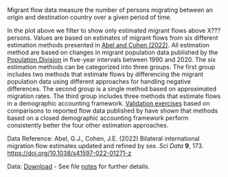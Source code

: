 Migrant flow data measure the number of persons migrating between an origin and destination country over a given period of time.

In the plot above we filter to show only estimated migrant flows above X??? persons. Values are based on estimates of migrant flows from six different estimation methods presented in [Abel and Cohen (2022)](https://www.nature.com/articles/s41597-022-01271-z). All estimation method are based on changes in migrant population data published by the [Population Division](https://www.un.org/development/desa/pd/content/international-migrant-stock) in five-year intervals between 1990 and 2020. The six estimation methods can be categorized into three groups. The first group includes two methods that estimate flows by differencing the migrant population data using different approaches for handling negative differences. The second group is a single method based on approximated migration rates. The third group includes three methods that estimate flows in a demographic accounting framework. [Validation exercises](https://www.nature.com/articles/s41597-022-01271-z#Sec5) based on comparisons to reported flow data published by have shown that methods based on a closed demographic accounting framework perform consistently better the four other estimation approaches.

Data Reference: Abel, G.J., Cohen, J.E. (2022) Bilateral international migration flow estimates updated and refined by sex. *Sci Data* **9**, 173. <https://doi.org/10.1038/s41597-022-01271-z>

Data: [Download](https://figshare.com/ndownloader/files/27980682) - See file [notes](https://doi.org/10.6084/m9.figshare.12845711) for further details.
